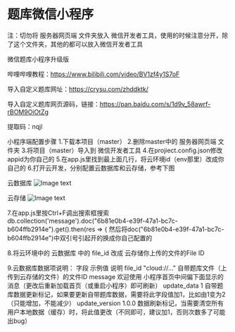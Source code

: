 # 题库微信小程序
注：切勿将 服务器网页端 文件夹放入 微信开发者工具，使用的时候注意分开，除了这个文件夹，其他的都可以放入微信开发者工具

微信题库小程序升级版

哔哩哔哩教程：https://www.bilibili.com/video/BV1zf4y1S7oF

导入自定义题库网址：https://crysu.com/zhddktk/

导入自定义题库网页源码，链接：https://pan.baidu.com/s/1d9v_58awrf-rBOM9OiOtZg 

提取码：nqjl

小程序端配置步骤
1.下载本项目（master）
2.删除master中的 服务器网页端 文件夹
3.将项目（master）导入到 微信开发者工具
4.在projiect.config.json修改appid为你自己的
5.在app.js里找到最上面几行，将云环境id（env那里）改成你自己的
6.打开云开发，分别配置云数据库和云存储，参考下图

云数据库
![Image text](https://raw.githubusercontent.com/547414/tkwxxcx/master/remade/2.png)

云存储
![Image text](https://raw.githubusercontent.com/547414/tkwxxcx/master/remade/1.png)

7.在app.js里按Ctrl+F调出搜索框搜索 db.collection('message').doc("6b81e0b4-e39f-47a1-bc7c-b604ffb2914e").get().then(res => {
然后将doc("6b81e0b4-e39f-47a1-bc7c-b604ffb2914e")中双引号引起开的换成你自己配置的

8.将云环境中的 云数据库 中的 file_id 改成 云存储你上传的文件的File ID

9.云数据库数据项说明：
字段            示例值        说明
file_id        "cloud://..." 自带题库文件（上传到云存储的文件）的文件ID
message        欢迎使用       小程序首页中间偏下面显示的消息（更改后重新加载首页（或重启小程序）即可刷新）
update_data    1             自带题库数据更新标记，如果要更新自带题库数据，需要将此字段值加1，比如由1变为2（只能增加，不能减少）
update_version 1.0.0         数据刷新标记，当需要清空所有用户本地数据（缓存）时，将此值更改（不同即可，建议加1，否则次数多了可能出bug）

